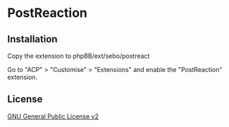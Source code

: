 # PostReaction

## Installation

Copy the extension to phpBB/ext/sebo/postreact

Go to "ACP" > "Customise" > "Extensions" and enable the "PostReaction" extension.

## License

[GNU General Public License v2](license.txt)
